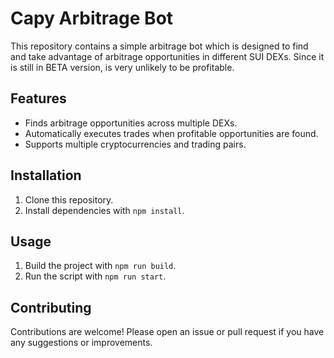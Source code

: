 # Capy Arbitrage Bot

This repository contains a simple arbitrage bot which is designed to find and take advantage of arbitrage opportunities in different SUI DEXs.
Since it is still in BETA version, is very unlikely to be profitable.

## Features

- Finds arbitrage opportunities across multiple DEXs.
- Automatically executes trades when profitable opportunities are found.
- Supports multiple cryptocurrencies and trading pairs.

## Installation

1. Clone this repository.
2. Install dependencies with `npm install`.

## Usage

1. Build the project with `npm run build`.
2. Run the script with `npm run start`.

## Contributing

Contributions are welcome! Please open an issue or pull request if you have any suggestions or improvements.
